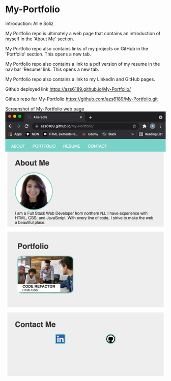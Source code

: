 # My-Portfolio
Introduction: Allie Soliz

My Portfolio repo is ultimately a web page that contains an introduction of myself in the 'About Me' section. 

My Portfolio repo also contains links of my projects on GitHub in the 'Portfolio' section. This opens a new tab.

My Portfolio repo also contains a link to a pdf version of my resume in the nav bar 'Resume' link. This opens a new tab.

My Portfolio repo also contains a link to my LinkedIn and GitHub pages.


Github deployed link
https://azs6189.github.io/My-Portfolio/

Github repo for My-Portfolio
https://github.com/azs6189/My-Portfolio.git


Screenshot of My-Portfolio web page
![My-Portfolio](images/my-portfolio.png)